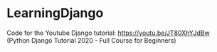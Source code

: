 # LearningDjango
Code for the Youtube Django tutorial: https://youtu.be/JT80XhYJdBw (Python Django Tutorial 2020 - Full Course for Beginners)
